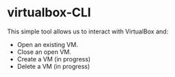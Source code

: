 # virtualbox-CLI
This simple tool allows us to interact with VirtualBox and:
- Open an existing VM.
- Close an open VM.
- Create a VM (in progress)
- Delete a VM (in progress)
